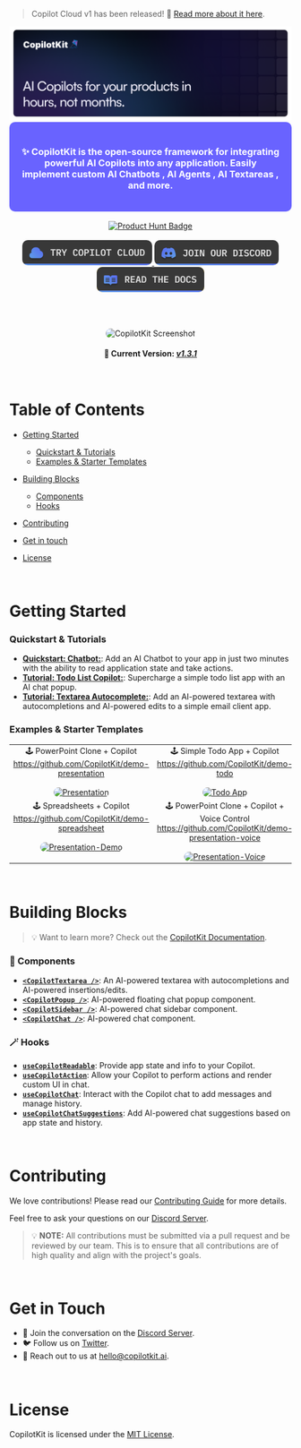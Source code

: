 > Copilot Cloud v1 has been released! 🎉 [Read more about it here](https://ai88.substack.com/p/copilotkit-v1-launch).

<div align="center">
  <a href="https://copilotkit.ai" target="_blank">
    <img src="./assets/banner.png" alt="CopilotKit Logo">
  </a>

  <br/>

  <div align="center" style="background-color: #6963ff; padding: 20px; color: white; border-radius: 10px;">
    <h3>
      ✨ CopilotKit is the open-source framework for integrating powerful AI Copilots into any application. Easily implement custom AI Chatbots , AI Agents , AI Textareas , and more.
    </h3>
  </div>

  <br/>

  <div align="center">
    <a href="https://www.producthunt.com/posts/copilotkit" target="_blank">
      <img src="https://api.producthunt.com/widgets/embed-image/v1/top-post-badge.svg?post_id=428778&theme=light&period=daily" alt="Product Hunt Badge">
    </a>
  </div>

  <br/>

  <div align="center">
    <a href="https://cloud.copilotkit.ai?ref=github_readme" target="_blank">
      <img src="./assets/btn_cloud.png" alt="CopilotKit Cloud" height="45px" style="border-radius: 10px; background-color: #4CAF50;">
    </a>
    <a href="https://discord.gg/6dffbvGU3D?ref=github_readme" target="_blank">
      <img src="./assets/btn_discord.png" alt="CopilotKit Discord" height="45px" style="border-radius: 10px; background-color: #7289da;">
    </a>
    <a href="https://docs.copilotkit.ai?ref=github_readme" target="_blank">
      <img src="./assets/btn_docs.png" alt="CopilotKit Docs" height="45px" style="border-radius: 10px; background-color: #ffcc00;">
    </a>
  </div>

  <br /> <br />

  <div align="center">
    <img src="./assets/animated-banner.gif" alt="CopilotKit Screenshot" style="border-radius: 15px;" />
  </div>
  <div align="center">
    <h4>
      🚀 Current Version: <strong><em>
      <a href="https://ai88.substack.com/p/copilotkit-v1-launch" target="_blank">
        v1.3.1
      </a>
      </em></strong>
    </h4>
  </div>
</div>

<br />

# Table of Contents

- [Getting Started](#getting-started)
  - [Quickstart & Tutorials](#quickstart--tutorials)
  - [Examples & Starter Templates](#examples--starter-templates)
- [Building Blocks](#building-blocks)
  - [Components](#-components)
  - [Hooks](#-hooks)
- [Contributing](#contributing)
- [Get in touch](#get-in-touch)
- [License](#license)

  <br />

# Getting Started

### Quickstart & Tutorials

- [**Quickstart: Chatbot:**](https://docs.copilotkit.ai/quickstart-chatbot?ref=github_readme): Add an AI Chatbot to your app in just two minutes with the ability to read application state and take actions.
- [**Tutorial: Todo List Copilot:**](https://docs.copilotkit.ai/tutorial-ai-todo-list-copilot/overview?ref=github_readme): Supercharge a simple todo list app with an AI chat popup.
- [**Tutorial: Textarea Autocomplete:**](https://docs.copilotkit.ai/tutorial-textarea/overview?ref=github_readme): Add an AI-powered textarea with autocompletions and AI-powered edits to a simple email client app.


### Examples & Starter Templates

<table align="center">
  <tr>
    <td align="center" valign="top">
      🕹️ PowerPoint Clone + Copilot <br/>
      <a href="https://go.copilotkit.ai/GitHubPresentation">https://github.com/CopilotKit/demo-presentation</a> <br/><br>
      <a href="https://go.copilotkit.ai/GitHubPresentation">
        <img alt="Presentation" src="https://github.com/CopilotKit/CopilotKit/assets/131273140/6e1a448b-d153-431f-8132-46a668d8a0d1" width="240px" style="max-width:100%; border-radius: 10px;"/>
      </a>
    </td>
    <td align="center" valign="top">
      🕹️ Simple Todo App + Copilot <br/>
      <a href="https://go.copilotkit.ai/GitHubToDo">https://github.com/CopilotKit/demo-todo</a> <br/><br>
      <a href="https://go.copilotkit.ai/GitHubToDo">
        <img alt="Todo App" src="https://github.com/CopilotKit/CopilotKit/assets/131273140/63798c02-1892-4d2d-bc9f-2994b7c88694" width="240px" style="max-width:100%; border-radius: 10px;"/>
      </a>
    </td>
  </tr>
  <tr>
    <td align="center" valign="top">
      🕹️ Spreadsheets + Copilot <br/>
      <a href="https://go.copilotkit.ai/GitHubSpreadsheet">https://github.com/CopilotKit/demo-spreadsheet</a> <br/><br>
      <a href="https://go.copilotkit.ai/GitHubSpreadsheet">
        <img alt="Presentation-Demo" src="https://github.com/CopilotKit/CopilotKit/assets/131273140/871e4c9c-0ced-490b-9e3f-8594de7c5c89" width="240px" style="max-width:100%; border-radius: 10px;"/>
      </a>
    </td>
    <td align="center" valign="top">
      🕹️ PowerPoint Clone + Copilot + Voice Control <br/>
      <a href="https://go.copilotkit.ai/GitHubPresentationVoice">https://github.com/CopilotKit/demo-presentation-voice</a> <br/><br>
      <a href="https://go.copilotkit.ai/GitHubPresentationVoice">
        <img alt="Presentation-Voice" src="https://github.com/CopilotKit/CopilotKit/assets/131273140/6e1a448b-d153-431f-8132-46a668d8a0d1" width="240px" style="max-width:100%; border-radius: 10px;"/>
      </a>
    </td>
  </tr>
</table>

<br />

# Building Blocks

> 💡 Want to learn more? Check out the [CopilotKit Documentation](https://docs.copilotkit.ai?ref=github_readme).

### 🧩 Components

- [**`<CopilotTextarea />`**](https://docs.copilotkit.ai/reference/components/CopilotTextarea?ref=github_readme): An AI-powered textarea with autocompletions and AI-powered insertions/edits.
- [**`<CopilotPopup />`**](https://docs.copilotkit.ai/reference/components/CopilotPopup?ref=github_readme): AI-powered floating chat popup component.
- [**`<CopilotSidebar />`**](https://docs.copilotkit.ai/reference/components/CopilotSidebar?ref=github_readme): AI-powered chat sidebar component.
- [**`<CopilotChat />`**](https://docs.copilotkit.ai/reference/components/CopilotChat?ref=github_readme): AI-powered chat component.

### 🪄 Hooks

- [**`useCopilotReadable`**](https://docs.copilotkit.ai/reference/hooks/useCopilotReadable?ref=github_readme): Provide app state and info to your Copilot.
- [**`useCopilotAction`**](https://docs.copilotkit.ai/reference/hooks/useCopilotAction?ref=github_readme): Allow your Copilot to perform actions and render custom UI in chat.
- [**`useCopilotChat`**](https://docs.copilotkit.ai/reference/hooks/useCopilotChat?ref=github_readme): Interact with the Copilot chat to add messages and manage history.
- [**`useCopilotChatSuggestions`**](https://docs.copilotkit.ai/reference/hooks/useCopilotChatSuggestions?ref=github_readme): Add AI-powered chat suggestions based on app state and history.

<br />

# Contributing

We love contributions! Please read our [Contributing Guide](https://docs.copilotkit.ai/code-contributions/how-to-contribute?ref=github_readme) for more details.

Feel free to ask your questions on our [Discord Server](https://discord.gg/6dffbvGU3D).

> 💡 **NOTE:** All contributions must be submitted via a pull request and be reviewed by our team. This is to ensure that all contributions are of high quality and align with the project's goals.


<br />

# Get in Touch

- 💬 Join the conversation on the [Discord Server](https://discord.gg/6dffbvGU3D).
- 🐦 Follow us on [Twitter](https://twitter.com/CopilotKit).
- 📧 Reach out to us at [hello@copilotkit.ai](mailto:hello@copilotkit.ai).

<br />

# License

CopilotKit is licensed under the [MIT License](LICENSE).
